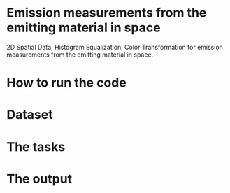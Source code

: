 # Emission measurements from the emitting material in space
2D Spatial Data, Histogram Equalization, Color Transformation for emission measurements from the emitting material in space.

# How to run the code

# Dataset
# The tasks
# The output


